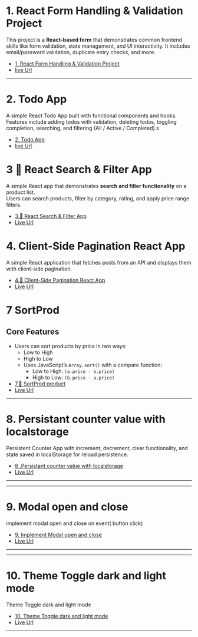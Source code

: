 # 1. React Form Handling & Validation Project

This project is a **React-based form** that demonstrates common frontend skills like form validation, state management, and UI interactivity. It includes email/password validation, duplicate entry checks, and more.

- [1. React Form Handling & Validation Project](./_01_form_validation/README.md)
- [live Url](https://frontend-machine-coding-task.vercel.app/)

---
# 2. Todo App
A simple React Todo App built with functional components and hooks.  
Features include adding todos with validation, deleting todos, toggling completion, searching, and filtering (All / Active / Completed).s
- [2. Todo App](./_02_todo_app/README.md)
- [live Url](https://frontend-machine-coding-task-377o.vercel.app/)

# 3 🛒 React Search & Filter App

A simple React app that demonstrates **search and filter functionality** on a product list.  
Users can search products, filter by category, rating, and apply price range filters.
- [3.🛒 React Search & Filter App](./_03_Search_and_Filter_List/README.md)
- [Live Url](https://frontend-machine-coding-task-x17r.vercel.app/)

# 4. Client-Side Pagination React App

A simple React application that fetches posts from an API and displays them with client-side pagination.
- [4.🛒 Client-Side Pagination React App](./_04_pagination_Large_ApiData_Client_side/README.md)
- [Live Url](https://frontend-machine-coding-task-qduz.vercel.app/)


# 7   SortProd 
## Core Features
 - Users can sort products by price in two ways:
     - Low to High
     - High to Low
   - Uses JavaScript’s `Array.sort()` with a compare function:
     - Low to High: `(a.price - b.price)`
     - High to Low: `(b.price - a.price)`
- [7.🛒 SortProd product](./_07_sorting_features/README.md)
- [Live Url](https://frontend-machine-coding-task-tn5x.vercel.app/)

---
# 8. Persistant counter value with localstorage 
Persistent Counter App with increment, decrement, clear functionality, and state saved in localStorage for reload persistence.
- [8 .Persistant counter value with localstorage](./_08_persistant_counter_app_localstorage/README.md)
- [Live Url](https://frontend-machine-coding-task-9jlm.vercel.app/)

---


---
# 9.  Modal open and close  
 implement modal open and close on event( button click)
- [9. Implement Modal open and close](./_09_model_open_features/README.md)
- [Live Url](https://frontend-machine-coding-task-357m.vercel.app/)
---

---
# 10.  Theme Toggle dark and light mode
 Theme Toggle dark and light mode
- [10. Theme Toggle dark and light mode](./_10_theme_toggle_dark_light_mode/README.md)
- [Live Url]()
---



